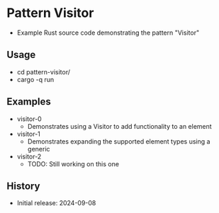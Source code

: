 # Pattern Visitor

- Example Rust source code demonstrating the pattern "Visitor"

## Usage

- cd pattern-visitor/
- cargo -q run

## Examples

- visitor-0
  - Demonstrates using a Visitor to add functionality to an element
- visitor-1
  - Demonstrates expanding the supported element types using a generic
- visitor-2
  - TODO: Still working on this one

## History

- Initial release: 2024-09-08
